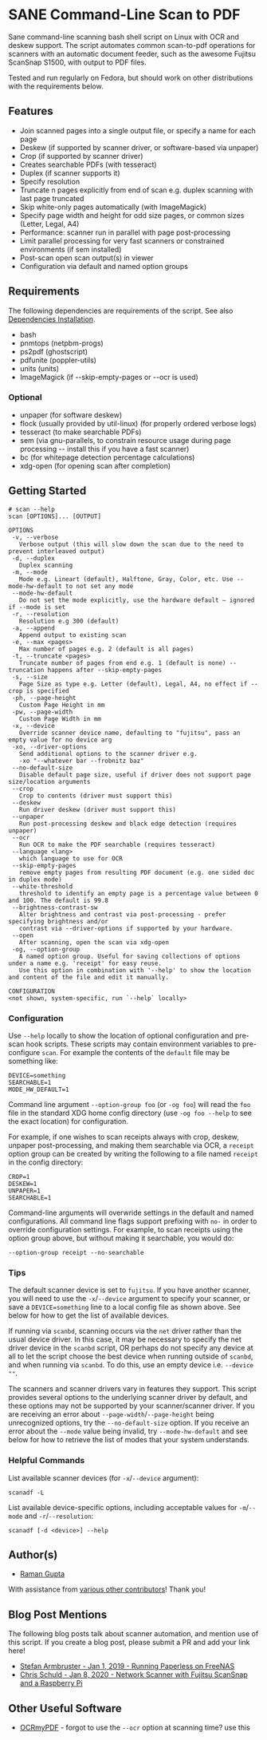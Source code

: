 # SANE Command-Line Scan to PDF

Sane command-line scanning bash shell script on Linux with OCR and deskew support. The script automates
common scan-to-pdf operations for scanners with an automatic document feeder, such as the awesome Fujitsu
ScanSnap S1500, with output to PDF files.

Tested and run regularly on Fedora, but should work on other distributions with the requirements below.

## Features

* Join scanned pages into a single output file, or specify a name for each page
* Deskew (if supported by scanner driver, or software-based via unpaper)
* Crop (if supported by scanner driver)
* Creates searchable PDFs (with tesseract)
* Duplex (if scanner supports it)
* Specify resolution
* Truncate n pages explicitly from end of scan e.g. duplex scanning with last page truncated
* Skip white-only pages automatically (with ImageMagick)
* Specify page width and height for odd size pages, or common sizes (Letter, Legal, A4)
* Performance: scanner run in parallel with page post-processing
* Limit parallel processing for very fast scanners or constrained environments (if sem installed)
* Post-scan open scan output(s) in viewer
* Configuration via default and named option groups

## Requirements

The following dependencies are requirements of the script. See also [Dependencies
Installation](https://github.com/rocketraman/sane-scan-pdf/wiki/Dependencies-Installation).

* bash
* pnmtops (netpbm-progs)
* ps2pdf (ghostscript)
* pdfunite (poppler-utils)
* units (units)
* ImageMagick (if --skip-empty-pages or --ocr is used)

### Optional

* unpaper (for software deskew)
* flock (usually provided by util-linux) (for properly ordered verbose logs)
* tesseract (to make searchable PDFs)
* sem (via gnu-parallels, to constrain resource usage during page processing -- install this if you have a fast scanner)
* bc (for whitepage detection percentage calculations)
* xdg-open (for opening scan after completion)

## Getting Started

```
# scan --help
scan [OPTIONS]... [OUTPUT]

OPTIONS
 -v, --verbose
   Verbose output (this will slow down the scan due to the need to prevent interleaved output)
 -d, --duplex
   Duplex scanning
 -m, --mode
   Mode e.g. Lineart (default), Halftone, Gray, Color, etc. Use --mode-hw-default to not set any mode
 --mode-hw-default
   Do not set the mode explicitly, use the hardware default — ignored if --mode is set
 -r, --resolution
   Resolution e.g 300 (default)
 -a, --append
   Append output to existing scan
 -e, --max <pages>
   Max number of pages e.g. 2 (default is all pages)
 -t, --truncate <pages>
   Truncate number of pages from end e.g. 1 (default is none) -- truncation happens after --skip-empty-pages
 -s, --size
   Page Size as type e.g. Letter (default), Legal, A4, no effect if --crop is specified
 -ph, --page-height
   Custom Page Height in mm
 -pw, --page-width
   Custom Page Width in mm
 -x, --device
   Override scanner device name, defaulting to "fujitsu", pass an empty value for no device arg
 -xo, --driver-options
   Send additional options to the scanner driver e.g.
   -xo "--whatever bar --frobnitz baz"
 --no-default-size
   Disable default page size, useful if driver does not support page size/location arguments
 --crop
   Crop to contents (driver must support this)
 --deskew
   Run driver deskew (driver must support this)
 --unpaper
   Run post-processing deskew and black edge detection (requires unpaper)
 --ocr
   Run OCR to make the PDF searchable (requires tesseract)
 --language <lang>
   which language to use for OCR
 --skip-empty-pages
   remove empty pages from resulting PDF document (e.g. one sided doc in duplex mode)
 --white-threshold
   threshold to identify an empty page is a percentage value between 0 and 100. The default is 99.8
 --brightness-contrast-sw
   Alter brightness and contrast via post-processing - prefer specifying brightness and/or
   contrast via --driver-options if supported by your hardware.
 --open
   After scanning, open the scan via xdg-open
 -og, --option-group
   A named option group. Useful for saving collections of options under a name e.g. 'receipt' for easy reuse.
   Use this option in combination with '--help' to show the location and content of the file and edit it manually.

CONFIGURATION
<not shown, system-specific, run `--help` locally>
```

### Configuration

Use `--help` locally to show the location of optional configuration and
pre-scan hook scripts. These scripts may contain environment variables to
pre-configure `scan`. For example the contents of the `default` file may be
something like:

```
DEVICE=something
SEARCHABLE=1
MODE_HW_DEFAULT=1
```

Command line argument `--option-group foo` (or `-og foo`) will read the
`foo` file in the standard XDG home config directory (use `-og foo --help`
to see the exact location) for configuration.

For example, if one wishes to scan receipts always with crop, deskew, unpaper
post-processing, and making them searchable via OCR, a `receipt` option group
can be created by writing the following to a file named `receipt` in the
config directory:

```
CROP=1
DESKEW=1
UNPAPER=1
SEARCHABLE=1
```

Command-line arguments will overwride settings in the default and named
configurations. All command line flags support prefixing with `no-` in order to
override configuration settings. For example, to scan receipts using the option
group above, but without making it searchable, you would do:

```
--option-group receipt --no-searchable
```

### Tips

The default scanner device is set to `fujitsu`. If you have another scanner,
you will need to use the `-x`/`--device` argument to specify your scanner,
or save a `DEVICE=something` line to a local config file as shown above.
See below for how to get the list of available devices.

If running via `scanbd`, scanning occurs via the `net` driver rather than the
usual device driver. In this case, it may be necessary to specify the net
driver device in the `scanbd` script, OR perhaps do not specify any device
at all to let the script choose the best device when running outside of
`scanbd`, and when running via `scanbd`. To do this, use an empty device
i.e. `--device ""`.

The scanners and scanner drivers vary in features they support. This script
provides several options to the underlying scanner driver by default, and
these options may not be supported by your scanner/scanner driver. If
you are receiving an error about `--page-width`/`--page-height` being
unrecognized options, try the `--no-default-size` option. If you receive an
error about the `--mode` value being invalid, try `--mode-hw-default`
and see below for how to retrieve the list of modes that your system understands.

### Helpful Commands

List available scanner devices (for `-x`/`--device` argument):

```
scanadf -L
```

List available device-specific options, including acceptable values for
`-m`/`--mode` and `-r`/`--resolution`:

```
scanadf [-d <device>] --help
```

## Author(s)

* [Raman Gupta](https://github.com/rocketraman/)

With assistance from
[various other contributors](https://github.com/rocketraman/sane-scan-pdf/graphs/contributors)!
Thank you!

## Blog Post Mentions

The following blog posts talk about scanner automation, and mention use of this
script. If you create a blog post, please submit a PR and add your link here!

* [Stefan Armbruster - Jan 1, 2019 - Running Paperless on FreeNAS](https://blog.armbruster-it.de/2019/01/running-paperless-on-freenas/)
* [Chris Schuld - Jan 8, 2020 - Network Scanner with Fujitsu ScanSnap and a Raspberry Pi](https://chrisschuld.com/2020/01/network-scanner-with-scansnap-and-raspberry-pi/)

## Other Useful Software

* [OCRmyPDF](https://github.com/jbarlow83/OCRmyPDF) - forgot to use the `--ocr` option at scanning time? use this
